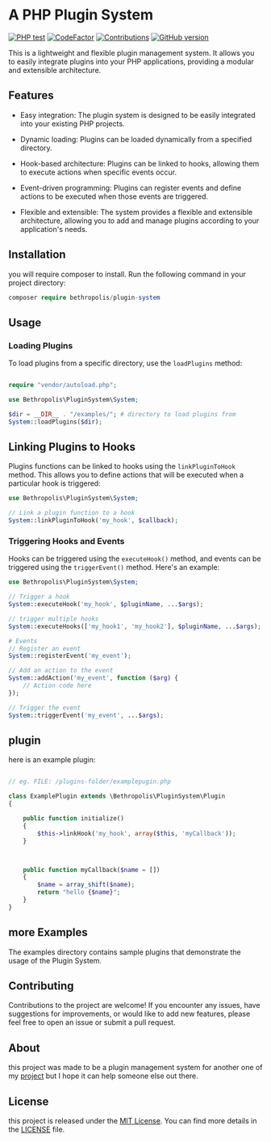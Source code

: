 # A PHP Plugin System
[![PHP test](https://github.com/bethropolis/plugin-system/actions/workflows/main.yml/badge.svg?event=push)](https://github.com/bethropolis/plugin-system/actions/workflows/main.yml) [![CodeFactor](https://www.codefactor.io/repository/github/bethropolis/plugin-system/badge)](https://www.codefactor.io/repository/github/bethropolis/plugin-system) [![Contributions](https://img.shields.io/badge/contributions-welcome-brightgreen.svg?style=flat)](https://github.com/dopecodez/Wikipedia/issues) [![GitHub version](https://badge.fury.io/gh/bethropolis%2Fplugin-system.svg)](https://badge.fury.io/gh/bethropolis%2Fplugin-system)


This is a lightweight and flexible plugin management system.
It allows you to easily integrate plugins into your PHP applications, providing a modular and extensible architecture.

## Features

- Easy integration: The plugin system is designed to be easily integrated into your existing PHP projects.

- Dynamic loading: Plugins can be loaded dynamically from a specified directory.

- Hook-based architecture: Plugins can be linked to hooks, allowing them to execute actions when specific events occur.

- Event-driven programming: Plugins can register events and define actions to be executed when those events are triggered.

- Flexible and extensible: The system provides a flexible and extensible architecture, allowing you to add and manage plugins according to your application's needs.


## Installation

you will require composer to install. Run the following command in your project directory:
```php
composer require bethropolis/plugin-system
```

## Usage

### Loading Plugins
To load plugins from a specific directory, use the `loadPlugins` method:


```php

require "vendor/autoload.php";

use Bethropolis\PluginSystem\System;

$dir = __DIR__ . "/examples/"; # directory to load plugins from
System::loadPlugins($dir);

```

## Linking Plugins to Hooks
Plugins functions can be linked to hooks using the `linkPluginToHook` method. This allows you to define actions that will be executed when a particular hook is triggered:
```php
use Bethropolis\PluginSystem\System;

// Link a plugin function to a hook
System::linkPluginToHook('my_hook', $callback);
```

### Triggering Hooks and Events
Hooks can be triggered using the `executeHook()` method, and events can be triggered using the `triggerEvent()` method. Here's an example:

```php
use Bethropolis\PluginSystem\System;

// Trigger a hook
System::executeHook('my_hook', $pluginName, ...$args);

// trigger multiple hooks
System::executeHooks(['my_hook1', 'my_hook2'], $pluginName, ...$args);

# Events
// Register an event
System::registerEvent('my_event');

// Add an action to the event
System::addAction('my_event', function ($arg) {
    // Action code here
});

// Trigger the event
System::triggerEvent('my_event', ...$args);
```

## plugin

here is an example plugin:
```php

// eg. FILE: /plugins-folder/examplepugin.php

class ExamplePlugin extends \Bethropolis\PluginSystem\Plugin
{

    public function initialize()
    {
        $this->linkHook('my_hook', array($this, 'myCallback'));
    }



    public function myCallback($name = [])
    {
        $name = array_shift($name);
        return "hello {$name}";
    }
}
```

## more Examples

The examples directory contains sample plugins that demonstrate the usage of the Plugin System. 

## Contributing

Contributions to the project are welcome! If you encounter any issues, have suggestions for improvements, or would like to add new features, please feel free to open an issue or submit a pull request.


## About

this project was made to be a plugin management system for another one of my [project](https://github.com/bethropolis/suplike-social-website) but I hope it can help someone else out there.

## License

this project is released under the [MIT License](https://opensource.org/licenses/MIT). You can find more details in the [LICENSE](LICENSE) file.